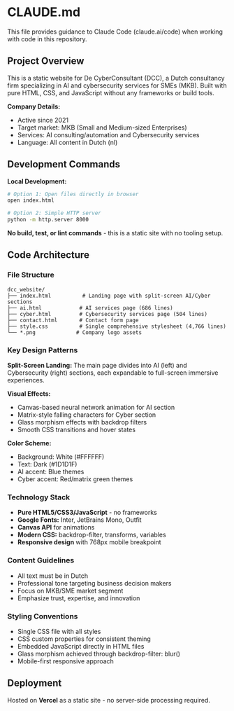 # CLAUDE.md

This file provides guidance to Claude Code (claude.ai/code) when working with code in this repository.

## Project Overview

This is a static website for De CyberConsultant (DCC), a Dutch consultancy firm specializing in AI and cybersecurity services for SMEs (MKB). Built with pure HTML, CSS, and JavaScript without any frameworks or build tools.

**Company Details:**
- Active since 2021
- Target market: MKB (Small and Medium-sized Enterprises)
- Services: AI consulting/automation and Cybersecurity services
- Language: All content in Dutch (nl)

## Development Commands

**Local Development:**
```bash
# Option 1: Open files directly in browser
open index.html

# Option 2: Simple HTTP server
python -m http.server 8000
```

**No build, test, or lint commands** - this is a static site with no tooling setup.

## Code Architecture

### File Structure
```
dcc_website/
├── index.html          # Landing page with split-screen AI/Cyber sections
├── ai.html            # AI services page (686 lines)
├── cyber.html         # Cybersecurity services page (504 lines)
├── contact.html       # Contact form page
├── style.css          # Single comprehensive stylesheet (4,766 lines)
└── *.png             # Company logo assets
```

### Key Design Patterns

**Split-Screen Landing:** The main page divides into AI (left) and Cybersecurity (right) sections, each expandable to full-screen immersive experiences.

**Visual Effects:**
- Canvas-based neural network animation for AI section
- Matrix-style falling characters for Cyber section
- Glass morphism effects with backdrop filters
- Smooth CSS transitions and hover states

**Color Scheme:**
- Background: White (#FFFFFF) 
- Text: Dark (#1D1D1F)
- AI accent: Blue themes
- Cyber accent: Red/matrix green themes

### Technology Stack
- **Pure HTML5/CSS3/JavaScript** - no frameworks
- **Google Fonts:** Inter, JetBrains Mono, Outfit
- **Canvas API** for animations
- **Modern CSS:** backdrop-filter, transforms, variables
- **Responsive design** with 768px mobile breakpoint

### Content Guidelines
- All text must be in Dutch
- Professional tone targeting business decision makers
- Focus on MKB/SME market segment
- Emphasize trust, expertise, and innovation

### Styling Conventions
- Single CSS file with all styles
- CSS custom properties for consistent theming
- Embedded JavaScript directly in HTML files
- Glass morphism achieved through backdrop-filter: blur()
- Mobile-first responsive approach

## Deployment

Hosted on **Vercel** as a static site - no server-side processing required.